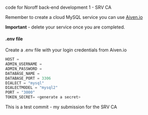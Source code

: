 code for Noroff back-end development 1 - SRV CA

Remember to create a cloud MySQL service you can use [Aiven.io](https://aiven.io)

**Important** - delete your service once you are completed.

#### .env file

Create a .env file with your login credentials from Aiven.io

```js
HOST =
ADMIN_USERNAME =
ADMIN_PASSWORD =
DATABASE_NAME =
DATABASE_PORT = 3306
DIALECT = "mysql"
DIALECTMODEL = "mysql2"
PORT = "3000"
TOKEN_SECRET= <generate a secret>
```

This is a test commit - my submission for the SRV CA
